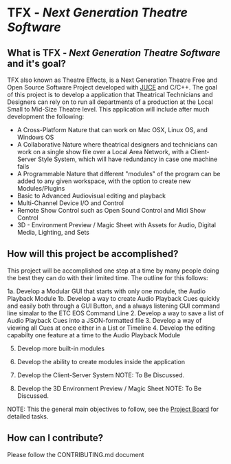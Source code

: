 # TFX - *Next Generation Theatre Software*

## What is TFX - *Next Generation Theatre Software* and it's goal?

TFX also known as Theatre Effects, is a Next Generation Theatre Free and Open Source Software Project developed with [JUCE](https://www.JUCE.com) and C/C++.  The goal of this project is to develop a application that Theatrical Technicians and Designers can rely on to run all departments of a production at the Local Small to Mid-Size Theatre level.  This application will include after much development the following:

- A Cross-Platform Nature that can work on Mac OSX, Linux OS, and Windows OS
- A Collaborative Nature where theatrical designers and technicians can work on a single show file over a Local Area Network, with a Client-Server Style System, which will have redundancy in case one machine fails
- A Programmable Nature that different "modules" of the program can be added to any given workspace, with the option to create new Modules/Plugins
- Basic to Advanced Audiovisual editing and playback
- Multi-Channel Device I/O and Control
- Remote Show Control such as Open Sound Control and Midi Show Control
- 3D - Environment Preview / Magic Sheet with Assets for Audio, Digital Media, Lighting, and Sets

## How will this project be accomplished?

This project will be accomplished one step at a time by many people doing the best they can do with their limited time.  The outline for this follows:

1a. Develop a Modular GUI that starts with only one module, the Audio Playback Module
1b. Develop a way to create Audio Playback Cues quickly and easily both through a GUI Button, 
and a always listening GUI command line simalar to the ETC EOS Command Line
2. Develop a way to save a list of Audio Playback Cues into a JSON-formatted file
3. Develop a way of viewing all Cues at once either in a List or Timeline
4. Develop the editing capabilty one feature at a time to the Audio Playback Module

5. Develop more built-in modules
6. Develop the ability to create modules inside the application

7. Develop the Client-Server System 
        NOTE:  To Be Discussed.
8. Develop the 3D Environment Preview / Magic Sheet 
        NOTE: To Be Discussed.
        
NOTE: This the general main objectives to follow, see the [Project Board](https://github.com/ethanpvr18/TFX/projects/1) for detailed tasks.

## How can I contribute?

Please follow the CONTRIBUTING.md document

